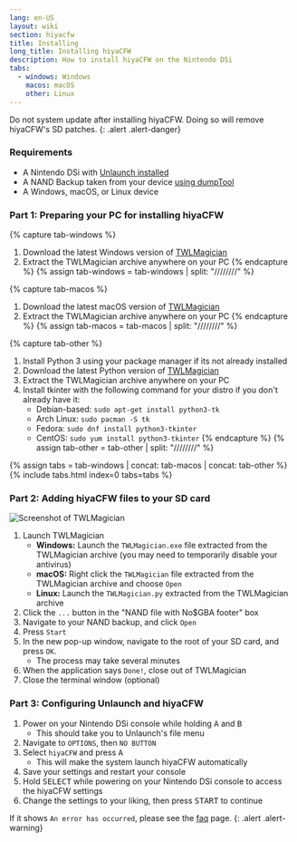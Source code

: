 ```yaml
---
lang: en-US
layout: wiki
section: hiyacfw
title: Installing
long_title: Installing hiyaCFW
description: How to install hiyaCFW on the Nintendo DSi
tabs:
  - windows: Windows
    macos: macOS
    other: Linux
---
```


Do not system update after installing hiyaCFW. Doing so will remove hiyaCFW's SD patches.
{: .alert .alert-danger}

### Requirements
- A Nintendo DSi with [Unlaunch installed](https://dsi.cfw.guide/installing-unlaunch)
- A NAND Backup taken from your device [using dumpTool](https://dsi.cfw.guide/dumping-nand)
- A Windows, macOS, or Linux device

### Part 1: Preparing your PC for installing hiyaCFW
{% capture tab-windows %}
1. Download the latest Windows version of [TWLMagician](https://gitlab.com/R-YaTian/twlmagician/-/releases)
1. Extract the TWLMagician archive anywhere on your PC
{% endcapture %}
{% assign tab-windows = tab-windows | split: "////////" %}

{% capture tab-macos %}
1. Download the latest macOS version of [TWLMagician](https://gitlab.com/R-YaTian/twlmagician/-/releases)
1. Extract the TWLMagician archive anywhere on your PC
{% endcapture %}
{% assign tab-macos = tab-macos | split: "////////" %}

{% capture tab-other %}
1. Install Python 3 using your package manager if its not already installed
1. Download the latest Python version of [TWLMagician](https://gitlab.com/R-YaTian/twlmagician/-/releases)
1. Extract the TWLMagician archive anywhere on your PC
1. Install tkinter with the following command for your distro if you don't already have it:
    - Debian-based: `sudo apt-get install python3-tk`
    - Arch Linux: `sudo pacman -S tk`
    - Fedora: `sudo dnf install python3-tkinter`
    - CentOS: `sudo yum install python3-tkinter`
{% endcapture %}
{% assign tab-other = tab-other | split: "////////" %}

{% assign tabs = tab-windows | concat: tab-macos | concat: tab-other %}
{% include tabs.html index=0 tabs=tabs %}

### Part 2: Adding hiyaCFW files to your SD card
![Screenshot of TWLMagician](https://i.ibb.co/xXr3nd3/336ffe68-abd9-4880-b2ca-5421cbf5958a.png)

1. Launch TWLMagician
    - **Windows:** Launch the `TWLMagician.exe` file extracted from the TWLMagician archive (you may need to temporarily disable your antivirus)
    - **macOS:** Right click the `TWLMagician` file extracted from the TWLMagician archive and choose `Open`
    - **Linux:** Launch the `TWLMagician.py` extracted from the TWLMagician archive
1. Click the `...` button in the "NAND file with No$GBA footer" box
1. Navigate to your NAND backup, and click `Open`
1. Press `Start`
1. In the new pop-up window, navigate to the root of your SD card, and press `OK`.
    - The process may take several minutes
1. When the application says `Done!`, close out of TWLMagician
1. Close the terminal window (optional)

### Part 3: Configuring Unlaunch and hiyaCFW
1. Power on your Nintendo DSi console while holding <kbd class="face">A</kbd> and <kbd class="face">B</kbd>
    - This should take you to Unlaunch's file menu
1. Navigate to `OPTIONS`, then `NO BUTTON`
1. Select `hiyaCFW` and press <kbd class="face">A</kbd>
    - This will make the system launch hiyaCFW automatically
1. Save your settings and restart your console
1. Hold <kbd>SELECT</kbd> while powering on your Nintendo DSi console to access the hiyaCFW settings
1. Change the settings to your liking, then press <kbd>START</kbd> to continue

If it shows `An error has occurred`, please see the [faq](faq?faq=why-do-i-get-an-error-has-occurred-message-when-booting-hiyacfw) page.
{: .alert .alert-warning}
